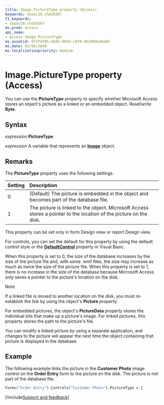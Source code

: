 ```yaml
---
title: Image.PictureType property (Access)
keywords: vbaac10.chm10367
f1_keywords:
- vbaac10.chm10367
ms.prod: access
api_name:
- Access.Image.PictureType
ms.assetid: 873fdf85-bbd5-98d3-c8f0-4b1994ed0a85
ms.date: 03/05/2019
ms.localizationpriority: medium
---
```



# Image.PictureType property (Access)

You can use the **PictureType** property to specify whether Microsoft Access stores an object's picture as a linked or an embedded object. Read/write **Byte**.


## Syntax

_expression_.**PictureType**

_expression_ A variable that represents an **[Image](Access.Image.md)** object.


## Remarks

The **PictureType** property uses the following settings.

|Setting|Description|
|:-----|:-----|
|0|(Default) The picture is embedded in the object and becomes part of the database file.|
|1|The picture is linked to the object. Microsoft Access stores a pointer to the location of the picture on the disk.|

This property can be set only in form Design view or report Design view.

For controls, you can set the default for this property by using the default control style or the **[DefaultControl](access.form.defaultcontrol.md)** property in Visual Basic.

When this property is set to 0, the size of the database increases by the size of the picture file and, with some .wmf files, the size may increase as much as twice the size of the picture file. When this property is set to 1, there is no increase in the size of the database because Microsoft Access only saves a pointer to the picture's location on the disk.

> [!NOTE] 
> If a linked file is moved to another location on the disk, you must re-establish the link by using the object's **Picture** property.

For embedded pictures, the object's **PictureData** property stores the individual bits that make up a picture's image. For linked pictures, this property stores the path to the picture's file.

You can modify a linked picture by using a separate application, and changes to the picture will appear the next time the object containing that picture is displayed in the database.


## Example

The following example links the picture in the **Customer Photo** image control on the **Order Entry** form to the picture on the disk. The picture is not part of the database file.


```vb
Forms("Order Entry").Controls("Customer Photo").PictureType = 1 

```




[!include[Support and feedback](~/includes/feedback-boilerplate.md)]